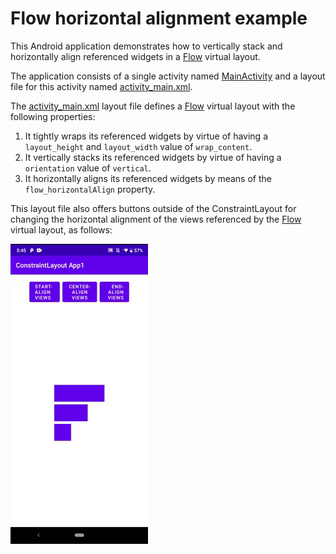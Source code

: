 # Flow horizontal alignment example

This Android application demonstrates how to vertically stack and horizontally align referenced widgets in a [Flow](https://developer.android.com/reference/androidx/constraintlayout/helper/widget/Flow) virtual layout.

The application consists of a single activity named [MainActivity](src/main/java/com/tazkiyatech/constraintlayout/app1/MainActivity.kt) and a layout file for this activity named [activity_main.xml](src/main/res/layout/activity_main.xml).

The [activity_main.xml](src/main/res/layout/activity_main.xml) layout file defines a [Flow](https://developer.android.com/reference/androidx/constraintlayout/helper/widget/Flow) virtual layout with the following properties:

1. It tightly wraps its referenced widgets by virtue of having a `layout_height` and `layout_width` value of `wrap_content`.
2. It vertically stacks its referenced widgets by virtue of having a `orientation` value of `vertical`.
3. It horizontally aligns its referenced widgets by means of the `flow_horizontalAlign` property.

This layout file also offers buttons outside of the ConstraintLayout for changing the horizontal alignment of the views referenced by the [Flow](https://developer.android.com/reference/androidx/constraintlayout/helper/widget/Flow) virtual layout, as follows:

![Demo of application](demo.gif)
